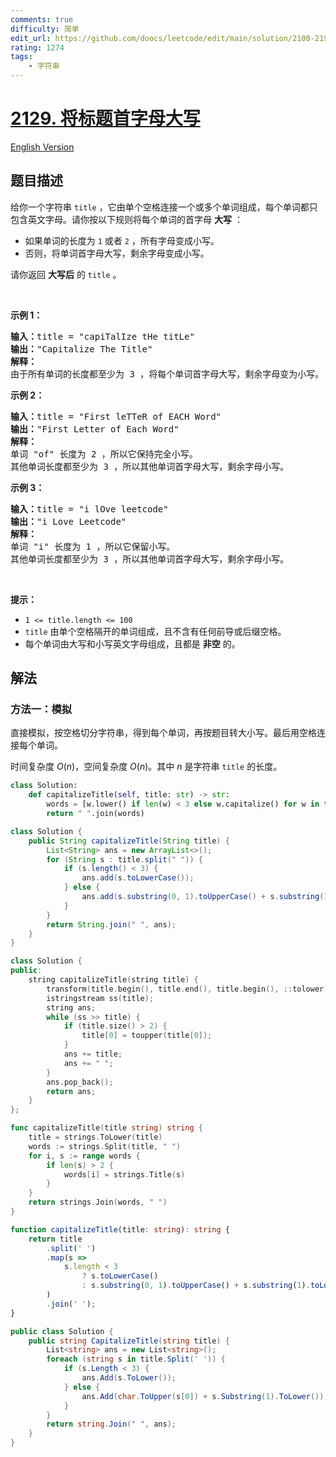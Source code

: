 ```yaml
---
comments: true
difficulty: 简单
edit_url: https://github.com/doocs/leetcode/edit/main/solution/2100-2199/2129.Capitalize%20the%20Title/README.md
rating: 1274
tags:
    - 字符串
---
```


# [2129. 将标题首字母大写](https://leetcode.cn/problems/capitalize-the-title)

[English Version](/solution/2100-2199/2129.Capitalize%20the%20Title/README_EN.md)

## 题目描述

<!-- 这里写题目描述 -->

<p>给你一个字符串&nbsp;<code>title</code>&nbsp;，它由单个空格连接一个或多个单词组成，每个单词都只包含英文字母。请你按以下规则将每个单词的首字母 <strong>大写</strong>&nbsp;：</p>

<ul>
	<li>如果单词的长度为&nbsp;<code>1</code>&nbsp;或者&nbsp;<code>2</code>&nbsp;，所有字母变成小写。</li>
	<li>否则，将单词首字母大写，剩余字母变成小写。</li>
</ul>

<p>请你返回 <strong>大写后</strong>&nbsp;的<em>&nbsp;</em><code>title</code>&nbsp;。</p>

<p>&nbsp;</p>

<p><b>示例 1：</b></p>

<pre><b>输入：</b>title = "capiTalIze tHe titLe"
<b>输出：</b>"Capitalize The Title"
<strong>解释：</strong>
由于所有单词的长度都至少为 3 ，将每个单词首字母大写，剩余字母变为小写。
</pre>

<p><strong>示例 2：</strong></p>

<pre><b>输入：</b>title = "First leTTeR of EACH Word"
<b>输出：</b>"First Letter of Each Word"
<strong>解释：</strong>
单词 "of" 长度为 2 ，所以它保持完全小写。
其他单词长度都至少为 3 ，所以其他单词首字母大写，剩余字母小写。
</pre>

<p><strong>示例 3：</strong></p>

<pre><b>输入：</b>title = "i lOve leetcode"
<b>输出：</b>"i Love Leetcode"
<strong>解释：</strong>
单词 "i" 长度为 1 ，所以它保留小写。
其他单词长度都至少为 3 ，所以其他单词首字母大写，剩余字母小写。
</pre>

<p>&nbsp;</p>

<p><strong>提示：</strong></p>

<ul>
	<li><code>1 &lt;= title.length &lt;= 100</code></li>
	<li><code>title</code>&nbsp;由单个空格隔开的单词组成，且不含有任何前导或后缀空格。</li>
	<li>每个单词由大写和小写英文字母组成，且都是 <strong>非空</strong>&nbsp;的。</li>
</ul>

## 解法

### 方法一：模拟

直接模拟，按空格切分字符串，得到每个单词，再按题目转大小写。最后用空格连接每个单词。

时间复杂度 $O(n)$，空间复杂度 $O(n)$。其中 $n$ 是字符串 `title` 的长度。

<!-- tabs:start -->

```python
class Solution:
    def capitalizeTitle(self, title: str) -> str:
        words = [w.lower() if len(w) < 3 else w.capitalize() for w in title.split()]
        return " ".join(words)
```

```java
class Solution {
    public String capitalizeTitle(String title) {
        List<String> ans = new ArrayList<>();
        for (String s : title.split(" ")) {
            if (s.length() < 3) {
                ans.add(s.toLowerCase());
            } else {
                ans.add(s.substring(0, 1).toUpperCase() + s.substring(1).toLowerCase());
            }
        }
        return String.join(" ", ans);
    }
}
```

```cpp
class Solution {
public:
    string capitalizeTitle(string title) {
        transform(title.begin(), title.end(), title.begin(), ::tolower);
        istringstream ss(title);
        string ans;
        while (ss >> title) {
            if (title.size() > 2) {
                title[0] = toupper(title[0]);
            }
            ans += title;
            ans += " ";
        }
        ans.pop_back();
        return ans;
    }
};
```

```go
func capitalizeTitle(title string) string {
	title = strings.ToLower(title)
	words := strings.Split(title, " ")
	for i, s := range words {
		if len(s) > 2 {
			words[i] = strings.Title(s)
		}
	}
	return strings.Join(words, " ")
}
```

```ts
function capitalizeTitle(title: string): string {
    return title
        .split(' ')
        .map(s =>
            s.length < 3
                ? s.toLowerCase()
                : s.substring(0, 1).toUpperCase() + s.substring(1).toLowerCase(),
        )
        .join(' ');
}
```

```cs
public class Solution {
    public string CapitalizeTitle(string title) {
        List<string> ans = new List<string>();
        foreach (string s in title.Split(' ')) {
            if (s.Length < 3) {
                ans.Add(s.ToLower());
            } else {
                ans.Add(char.ToUpper(s[0]) + s.Substring(1).ToLower());
            }
        }
        return string.Join(" ", ans);
    }
}
```

<!-- tabs:end -->

<!-- end -->
